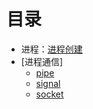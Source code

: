 # 目录
- 进程：[进程创建](./process/start/main.go)
- [进程通信]
  - [pipe](./process/comm/pipe/main.go)
  - [signal](./process/comm/signal/main.go)
  - [socket](./process/comm/socket/main.go)
  